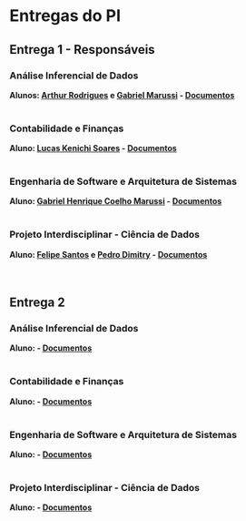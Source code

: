 # Entregas do PI

## Entrega 1 - Responsáveis

### Análise Inferencial de Dados

<b>Alunos: <ins>Arthur Rodrigues</ins> e <ins>Gabriel Marussi</ins> - [Documentos](https://github.com/2025-2-NCC4/Projeto9/tree/main/documentos/Entrega%201/Análise%20Inferencial%20de%20Dados)</b>
<br><br>

### Contabilidade e Finanças

<b>Aluno: <ins>Lucas Kenichi Soares</ins> - [Documentos](https://github.com/2025-2-NCC4/Projeto9/tree/main/documentos/Entrega%201/Contabilidade%20e%20Finanças)</b>
<br><br>

### Engenharia de Software e Arquitetura de Sistemas

<b>Aluno: <ins>Gabriel Henrique Coelho Marussi</ins> - [Documentos](https://github.com/2025-2-NCC4/Projeto9/tree/main/documentos/Entrega%201/Engenharia%20de%20Software%20e%20Arquitetura%20de%20Sistemas)</b>
<br><br>

### Projeto Interdisciplinar - Ciência de Dados

<b>Aluno: <ins>Felipe Santos</ins> e <ins>Pedro Dimitry</ins> - [Documentos](https://github.com/2025-2-NCC4/Projeto9/tree/main/documentos/Entrega%201/Projeto%20Interdisciplinar%20-%20Ciência%20de%20Dados)</b>
<br><br><br>

## Entrega 2

### Análise Inferencial de Dados

<b>Aluno: <ins></ins> - [Documentos](https://github.com/2025-2-NCC4/Projeto9/tree/main/documentos/Entrega%201/Engenharia%20de%20Software%20e%20Arquitetura%20de%20Sistemas)</b>
<br><br>

### Contabilidade e Finanças

<b>Aluno: <ins></ins> - [Documentos](https://github.com/2025-2-NCC4/Projeto9/tree/main/documentos/Entrega%201/Engenharia%20de%20Software%20e%20Arquitetura%20de%20Sistemas)</b>
<br><br>

### Engenharia de Software e Arquitetura de Sistemas

<b>Aluno: <ins></ins> - [Documentos](https://github.com/2025-2-NCC4/Projeto9/tree/main/documentos/Entrega%201/Engenharia%20de%20Software%20e%20Arquitetura%20de%20Sistemas)</b>
<br><br>

### Projeto Interdisciplinar - Ciência de Dados

<b>Aluno: <ins></ins> - [Documentos](https://github.com/2025-2-NCC4/Projeto9/tree/main/documentos/Entrega%201/Engenharia%20de%20Software%20e%20Arquitetura%20de%20Sistemas)</b>
<br><br>
